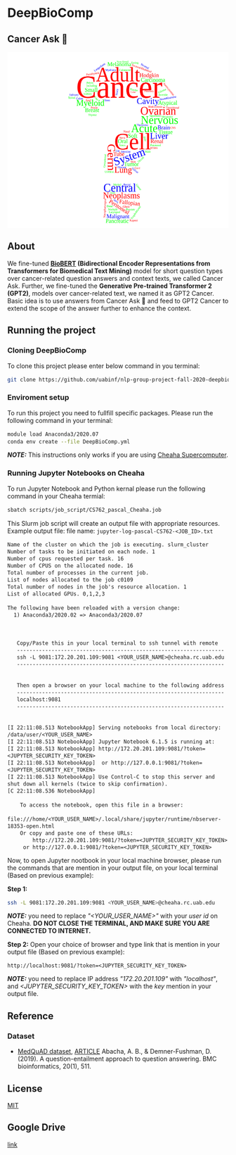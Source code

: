 # DeepBioComp
## Cancer Ask <!--:scorpion:-->:crab:
<p align="center">
    <img align="center" src="Images/Cancer_ask.svg" height="400">
</p>

## About

We fine-tuned **[BioBERT](https://huggingface.co/dmis-lab/biobert-base-cased-v1.1-squad) (Bidirectional Encoder Representations from Transformers for Biomedical Text Mining)** model for short question types over cancer-related question answers and context texts, we called Cancer Ask. Further, we fine-tuned the **Generative Pre-trained Transformer 2 (GPT2)**, models over cancer-related text, we named it as GPT2 Cancer. Basic idea is to use answers from Cancer Ask :crab: and feed to GPT2 Cancer to extend the scope of the answer further to enhance the context.

## Running the project

### Cloning DeepBioComp
To clone this project please enter below command in you terminal:
```bash
git clone https://github.com/uabinf/nlp-group-project-fall-2020-deepbiocomp
``` 

### Enviroment setup
To run this project you need to fullfill specific packages. Please run the following command in your terminal:
```bash
module load Anaconda3/2020.07
conda env create --file DeepBioComp.yml
```
_**NOTE:**_ This instructions only works if you are using [Cheaha Supercomputer](https://www.uab.edu/it/home/research-computing/cheaha).

### Running Jupyter Notebooks on Cheaha
To run Jupyter Notebook and Python kernal please run the following command in your Cheaha termial:
```bash
sbatch scripts/job_script/CS762_pascal_Cheaha.job
```
This Slurm job script will create an output file with appropriate resources. Example output file:
file name: `jupyter-log-pascal-CS762-<JOB_ID>.txt`
```
Name of the cluster on which the job is executing. slurm_cluster
Number of tasks to be initiated on each node. 1
Number of cpus requested per task. 16
Number of CPUS on the allocated node. 16
Total number of processes in the current job.
List of nodes allocated to the job c0109
Total number of nodes in the job's resource allocation. 1
List of allocated GPUs. 0,1,2,3

The following have been reloaded with a version change:
  1) Anaconda3/2020.02 => Anaconda3/2020.07



   Copy/Paste this in your local terminal to ssh tunnel with remote
   ------------------------------------------------------------------
   ssh -L 9081:172.20.201.109:9081 <YOUR_USER_NAME>@cheaha.rc.uab.edu
   ------------------------------------------------------------------


   Then open a browser on your local machine to the following address
   ------------------------------------------------------------------
   localhost:9081
   ------------------------------------------------------------------


[I 22:11:08.513 NotebookApp] Serving notebooks from local directory: /data/user/<YOUR_USER_NAME>
[I 22:11:08.513 NotebookApp] Jupyter Notebook 6.1.5 is running at:
[I 22:11:08.513 NotebookApp] http://172.20.201.109:9081/?token=<JUPYTER_SECURITY_KEY_TOKEN>
[I 22:11:08.513 NotebookApp]  or http://127.0.0.1:9081/?token=<JUPYTER_SECURITY_KEY_TOKEN>
[I 22:11:08.513 NotebookApp] Use Control-C to stop this server and shut down all kernels (twice to skip confirmation).
[C 22:11:08.536 NotebookApp]

    To access the notebook, open this file in a browser:
        file:///home/<YOUR_USER_NAME>/.local/share/jupyter/runtime/nbserver-18353-open.html
    Or copy and paste one of these URLs:
        http://172.20.201.109:9081/?token=<JUPYTER_SECURITY_KEY_TOKEN>
     or http://127.0.0.1:9081/?token=<JUPYTER_SECURITY_KEY_TOKEN>

```

Now, to open Jupyter nootbook in your local machine browser, please run the commands that are mention in your output file, on your local terminal (Based on previous example):

**Step 1:**
```bash
ssh -L 9081:172.20.201.109:9081 <YOUR_USER_NAME>@cheaha.rc.uab.edu
```
_**NOTE:**_ you need to replace _"<YOUR_USER_NAME>"_ with your _user id_ on Cheaha. **DO NOT CLOSE THE TERMINAL, AND MAKE SURE YOU ARE CONNECTED TO INTERNET.**

**Step 2:**
Open your choice of browser and type link that is mention in your output file (Based on previous example):
```
http://localhost:9081/?token=<JUPYTER_SECURITY_KEY_TOKEN>
```
_**NOTE:**_ you need to replace IP address _"172.20.201.109"_ with _"localhost"_, and _<JUPYTER_SECURITY_KEY_TOKEN>_ with the _key_ mention in your output file.

<!--
![Cancer Ask Logo](Images/Data_t2.svg)

### Table 1. List of the Cancer type and question type.

| Cancer type                                                       | Question type |
|-------------------------------------------------------------------|---------------|
| Ovarian Epithelial, Fallopian Tube, and Primary Peritoneal Cancer | 10            |
| Breast Cancer                                                     | 10            |
| Anal Cancer                                                       | 9             |
| Adult Central Nervous System Tumors                               | 9             |
| Childhood Astrocytomas                                            | 9             |
| Childhood Brain Stem Glioma                                       | 9             |
| Endometrial Cancer                                                | 9             |
| Childhood Extracranial Germ Cell Tumors                           | 9             |
| Retinoblastoma                                                    | 9             |
| Neuroblastoma                                                     | 9             |
| Prostate Cancer                                                   | 9             |
| Adult Acute Myeloid Leukemia                                      | 8             |
| Chronic Myelogenous Leukemia                                      | 8             |
| Hairy Cell Leukemia                                               | 8             |
| Childhood Acute Myeloid Leukemia and Other Myeloid Malignancies   | 8             |
| Adult Soft Tissue Sarcoma                                         | 8             |
| Childhood Soft Tissue Sarcoma                                     | 8             |
| Adult Hodgkin Lymphoma                                            | 8             |
| Adult Non-Hodgkin Lymphoma                                        | 8             |
| Childhood Hodgkin Lymphoma                                        | 8             |
| Childhood Central Nervous System Atypical Teratoid/Rhabdoid Tumor | 8             |
| Childhood Central Nervous System Germ Cell Tumors                 | 8             |
| Childhood Craniopharyngioma                                       | 8             |
| Childhood Ependymoma                                              | 8             |
| Adult Primary Liver Cancer                                        | 8             |
| Bile Duct Cancer (Cholangiocarcinoma)                             | 8             |
| Childhood Liver Cancer                                            | 8             |
| Osteosarcoma and Malignant Fibrous Histiocytoma of Bone           | 8             |
| Gastrointestinal Carcinoid Tumors                                 | 8             |
| Uterine Sarcoma                                                   | 8             |
| Extragonadal Germ Cell Tumors                                     | 8             |
| Intraocular (Uveal) Melanoma                                      | 8             |
| Gallbladder Cancer                                                | 8             |
| Gestational Trophoblastic Disease                                 | 8             |
| Langerhans Cell Histiocytosis                                     | 8             |
| Hypopharyngeal Cancer                                             | 8             |
| Laryngeal Cancer                                                  | 8             |
| Lip and Oral Cavity Cancer                                        | 8             |
| Nasopharyngeal Cancer                                             | 8             |
| Oropharyngeal Cancer                                              | 8             |
| Paranasal Sinus and Nasal Cavity Cancer                           | 8             |
| Salivary Gland Cancer                                             | 8             |
| Pancreatic Cancer                                                 | 8             |
| Wilms Tumor and Other Childhood Kidney Tumors                     | 8             |
| Male Breast Cancer                                                | 8             |
| Skin Cancer                                                       | 8             |
| Melanoma                                                          | 8             |
| Merkel Cell Carcinoma                                             | 8             |
| Non-Small Cell Lung Cancer                                        | 8             |
| Parathyroid Cancer                                                | 8             |
| Penile Cancer                                                     | 8             |
| Pituitary Tumors                                                  | 8             |
| Colon Cancer                                                      | 8             |
| Rectal Cancer                                                     | 8             |
| Adult Acute Lymphoblastic Leukemia                                | 7             |
| Chronic Lymphocytic Leukemia                                      | 7             |
| Childhood Acute Lymphoblastic Leukemia                            | 7             |
| Childhood Rhabdomyosarcoma                                        | 7             |
| Mycosis Fungoides and the Szary Syndrome                          | 7             |
| Childhood Non-Hodgkin Lymphoma                                    | 7             |
| Childhood Brain and Spinal Cord Tumors                            | 7             |
| Childhood Central Nervous System Embryonal Tumors                 | 7             |
| Ewing Sarcoma                                                     | 7             |
| Ovarian Germ Cell Tumors                                          | 7             |
| Ovarian Low Malignant Potential Tumors                            | 7             |
| Metastatic Squamous Neck Cancer with Occult Primary               | 7             |
| Pancreatic Neuroendocrine Tumors (Islet Cell Tumors)              | 7             |
| Transitional Cell Cancer of the Renal Pelvis and Ureter           | 7             |
| Plasma Cell Neoplasms (Including Multiple Myeloma)                | 7             |
| Small Cell Lung Cancer                                            | 7             |
| Small Intestine Cancer                                            | 7             |
| Thymoma and Thymic Carcinoma                                      | 7             |
| Urethral Cancer                                                   | 7             |
| Vulvar Cancer                                                     | 7             |
| Gastrointestinal Stromal Tumors                                   | 6             |
| AIDS-Related Lymphoma                                             | 6             |
| Primary CNS Lymphoma                                              | 6             |
| Testicular Cancer                                                 | 6             |
| Chronic Myelomonocytic Leukemia                                   | 5             |
| Kaposi Sarcoma                                                    | 4             |
| Childhood Vascular Tumors                                         | 4             |
| Liver (Hepatocellular) Cancer                                     | 4             |
| Chronic Myeloproliferative Neoplasms                              | 4             |
| Polycythemia Vera                                                 | 4             |
| Primary Myelofibrosis                                             | 4             |
| Essential Thrombocythemia                                         | 4             |
| Myelodysplastic/ Myeloproliferative Neoplasms                     | 4             |
| Juvenile Myelomonocytic Leukemia                                  | 4             |
| Atypical Chronic Myelogenous Leukemia                             | 4             |
| Ovarian, Fallopian Tube, and Primary Peritoneal Cancer            | 4             |
| Oral Cavity and Oropharyngeal Cancer                              | 4             |
| Renal Cell Cancer                                                 | 4             |
| Colorectal Cancer                                                 | 4             |
| Chronic Eosinophilic Leukemia                                     | 3             |
| Myelodysplastic/ Myeloproliferative Neoplasm, Unclassifiable      | 3             |
| Lung Cancer                                                       | 3             |
| Myelodysplastic Syndromes                                         | 2             |
| Chronic Neutrophilic Leukemia                                     | 2             |

-->

## Reference
### Dataset
* [MedQuAD dataset](https://github.com/abachaa/MedQuAD/tree/master/1_CancerGov_QA), [ARTICLE](https://arxiv.org/abs/1901.08079) Abacha, A. B., & Demner-Fushman, D. (2019). A question-entailment approach to question answering. BMC bioinformatics, 20(1), 511.

## License
[MIT](https://github.com/uabinf/nlp-group-project-fall-2020-deepbiocomp/blob/main/LICENSE)

## Google Drive
[link](https://drive.google.com/drive/folders/1YmDINjCupRHrTMihE9k8r8wTxL1H5UCv?usp=sharing)
